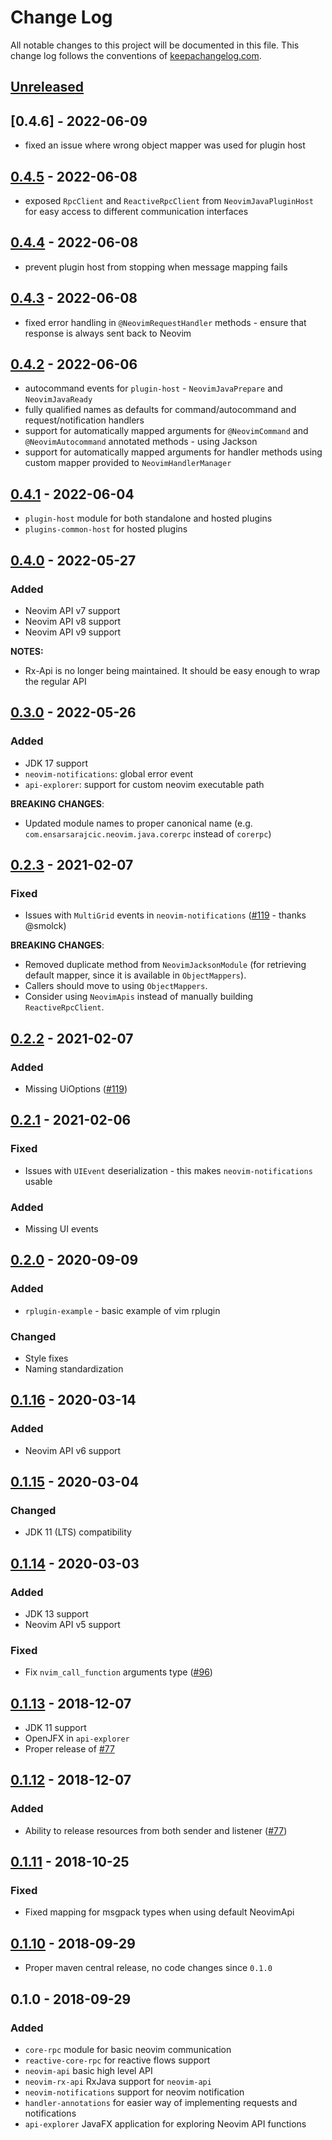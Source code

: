# Change Log
All notable changes to this project will be documented in this file. This change log follows the conventions of [keepachangelog.com](http://keepachangelog.com/).

## [Unreleased]

## [0.4.6] - 2022-06-09

- fixed an issue where wrong object mapper was used for plugin host

## [0.4.5] - 2022-06-08

- exposed `RpcClient` and `ReactiveRpcClient` from `NeovimJavaPluginHost` for easy access to different communication interfaces

## [0.4.4] - 2022-06-08

- prevent plugin host from stopping when message mapping fails

## [0.4.3] - 2022-06-08

- fixed error handling in `@NeovimRequestHandler` methods - ensure that response is always sent back to Neovim

## [0.4.2] - 2022-06-06

- autocommand events for `plugin-host` - `NeovimJavaPrepare` and `NeovimJavaReady`
- fully qualified names as defaults for command/autocommand and request/notification handlers
- support for automatically mapped arguments for `@NeovimCommand` and `@NeovimAutocommand` annotated methods - using Jackson
- support for automatically mapped arguments for handler methods using custom mapper provided to `NeovimHandlerManager`

## [0.4.1] - 2022-06-04

- `plugin-host` module for both standalone and hosted plugins
- `plugins-common-host` for hosted plugins

## [0.4.0] - 2022-05-27

### Added
- Neovim API v7 support
- Neovim API v8 support
- Neovim API v9 support

**NOTES:**
- Rx-Api is no longer being maintained. It should be easy enough to wrap the regular API

## [0.3.0] - 2022-05-26

### Added
- JDK 17 support
- `neovim-notifications`: global error event
- `api-explorer`: support for custom neovim executable path

**BREAKING CHANGES**:
- Updated module names to proper canonical name (e.g. `com.ensarsarajcic.neovim.java.corerpc` instead of `corerpc`)

## [0.2.3] - 2021-02-07

### Fixed
- Issues with `MultiGrid` events in `neovim-notifications` ([#119][i119] - thanks @smolck)

**BREAKING CHANGES**:
- Removed duplicate method from `NeovimJacksonModule` (for retrieving default mapper, since it is available in `ObjectMappers`).
- Callers should move to using `ObjectMappers`.
- Consider using `NeovimApis` instead of manually building `ReactiveRpcClient`.

## [0.2.2] - 2021-02-07

### Added
- Missing UiOptions ([#119][i119])

## [0.2.1] - 2021-02-06

### Fixed
- Issues with `UIEvent` deserialization - this makes `neovim-notifications` usable

### Added
- Missing UI events

## [0.2.0] - 2020-09-09

### Added
- `rplugin-example` - basic example of vim rplugin

### Changed
- Style fixes
- Naming standardization

## [0.1.16] - 2020-03-14

### Added
- Neovim API v6 support

## [0.1.15] - 2020-03-04

### Changed
- JDK 11 (LTS) compatibility

## [0.1.14] - 2020-03-03

### Added
- JDK 13 support
- Neovim API v5 support

### Fixed
- Fix `nvim_call_function` arguments type ([#96][i96])

## [0.1.13] - 2018-12-07

- JDK 11 support
- OpenJFX in `api-explorer`
- Proper release of [#77][i77]

## [0.1.12] - 2018-12-07

### Added
- Ability to release resources from both sender and listener ([#77][i77])

## [0.1.11] - 2018-10-25

### Fixed
- Fixed mapping for msgpack types when using default NeovimApi

## [0.1.10] - 2018-09-29

- Proper maven central release, no code changes since `0.1.0`

## 0.1.0 - 2018-09-29
### Added
- `core-rpc` module for basic neovim communication
- `reactive-core-rpc` for reactive flows support
- `neovim-api` basic high level API
- `neovim-rx-api` RxJava support for `neovim-api`
- `neovim-notifications` support for neovim notification
- `handler-annotations` for easier way of implementing requests and notifications
- `api-explorer` JavaFX application for exploring Neovim API functions

[Unreleased]: https://codeberg.org/neovim-java/neovim-java/compare/0.4.5...main
[0.1.10]: https://codeberg.org/neovim-java/neovim-java/compare/0.1...0.1.10
[0.1.11]: https://codeberg.org/neovim-java/neovim-java/compare/0.1.10...0.1.11
[0.1.12]: https://codeberg.org/neovim-java/neovim-java/compare/0.1.11...0.1.12
[0.1.13]: https://codeberg.org/neovim-java/neovim-java/compare/0.1.12...0.1.13
[0.1.14]: https://codeberg.org/neovim-java/neovim-java/compare/0.1.13...0.1.14
[0.1.15]: https://codeberg.org/neovim-java/neovim-java/compare/0.1.14...0.1.15
[0.1.16]: https://codeberg.org/neovim-java/neovim-java/compare/0.1.15...0.1.16
[0.2.0]: https://codeberg.org/neovim-java/neovim-java/compare/0.1.16...0.2.0
[0.2.1]: https://codeberg.org/neovim-java/neovim-java/compare/0.2.0...0.2.1
[0.2.2]: https://codeberg.org/neovim-java/neovim-java/compare/0.2.1...0.2.2
[0.2.3]: https://codeberg.org/neovim-java/neovim-java/compare/0.2.2...0.2.3
[0.3.0]: https://codeberg.org/neovim-java/neovim-java/compare/0.2.3...0.3.0
[0.4.0]: https://codeberg.org/neovim-java/neovim-java/compare/0.3.0...0.4.0
[0.4.1]: https://codeberg.org/neovim-java/neovim-java/compare/0.4.0...0.4.1
[0.4.2]: https://codeberg.org/neovim-java/neovim-java/compare/0.4.1...0.4.2
[0.4.3]: https://codeberg.org/neovim-java/neovim-java/compare/0.4.2...0.4.3
[0.4.4]: https://codeberg.org/neovim-java/neovim-java/compare/0.4.3...0.4.4
[0.4.5]: https://codeberg.org/neovim-java/neovim-java/compare/0.4.4...0.4.5
[i77]: https://codeberg.org/neovim-java/neovim-java/issues/77
[i96]: https://codeberg.org/neovim-java/neovim-java/issues/96
[i119]: https://codeberg.org/neovim-java/neovim-java/issues/119
